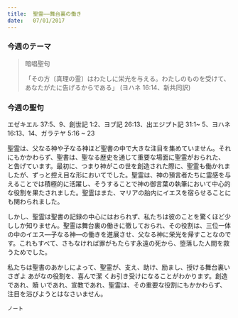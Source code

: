 ```yaml
---
title:  聖霊――舞台裏の働き
date:   07/01/2017
---
```


### 今週のテーマ

> <p>暗唱聖句</p>
> 「その方〔真理の霊〕はわたしに栄光を与える。わたしのものを受けて、あなたがたに告げるからである」 (ヨハネ 16:14、新共同訳)

### 今週の聖句

エゼキエル 37:5、9、創世記 1:2、ヨブ記 26:13、出エジプト記 31:1~ 5、ヨハネ 16:13、14、ガラテヤ 5:16 ~ 23

 聖霊は、父なる神や子なる神ほど聖書の中で大きな注目を集めていません。それにもかかわらず、聖書は、聖なる歴史を通じて重要な場面に聖霊がおられた、 と告げています。最初に、つまり神がこの世を創造された際に、聖霊も働かれましたが、ずっと控え目な形においてでした。聖霊は、神の預言者たちに霊感を与えることでは積極的に活躍し、そうすることで神の御言葉の執筆において中心的な役割を果たされました。聖霊はまた、マリアの胎内にイエスを宿らせることにも関わられました。

 しかし、聖霊は聖書の記録の中心にはおられず、私たちは彼のことを驚くほど少ししか知りません。聖霊は舞台裏の働きに徹しておられ、その役割は、三位一体の中のイエス―子なる神―の働きを進展させ、父なる神に栄光を帰すことなのです。これもすべて、さもなければ罪がもたらす永遠の死から、堕落した人間を救うためでした。
 
 私たちは聖書のあかしによって、聖霊が、支え、助け、励まし、授ける舞台裏いさぎよ
あがなの役割を、喜んで潔 くお引き受けになることがわかります。創造であれ、贖 いであれ、宣教であれ、聖霊は、その重要な役割にもかかわらず、注目を浴びようとはなさいません。

`ノート`
